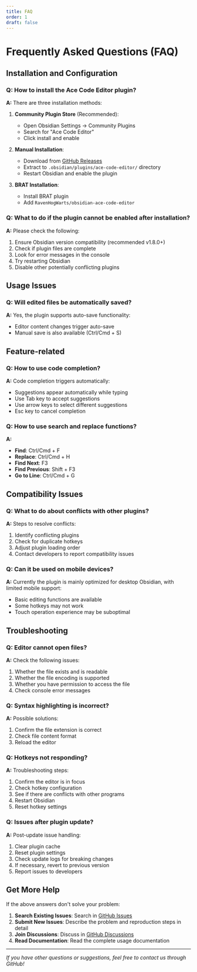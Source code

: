 ```yaml
---
title: FAQ
order: 1
draft: false
---
```


# Frequently Asked Questions (FAQ)

## Installation and Configuration

### Q: How to install the Ace Code Editor plugin?

**A:** There are three installation methods:

1. **Community Plugin Store** (Recommended):
   - Open Obsidian Settings → Community Plugins
   - Search for "Ace Code Editor"
   - Click install and enable

2. **Manual Installation**:
   - Download from [GitHub Releases](https://github.com/RavenHogWarts/obsidian-ace-code-editor/releases)
   - Extract to `.obsidian/plugins/ace-code-editor/` directory
   - Restart Obsidian and enable the plugin

3. **BRAT Installation**:
   - Install BRAT plugin
   - Add `RavenHogWarts/obsidian-ace-code-editor`

### Q: What to do if the plugin cannot be enabled after installation?

**A:** Please check the following:

1. Ensure Obsidian version compatibility (recommended v1.8.0+)
2. Check if plugin files are complete
3. Look for error messages in the console
4. Try restarting Obsidian
5. Disable other potentially conflicting plugins

## Usage Issues

### Q: Will edited files be automatically saved?

**A:** Yes, the plugin supports auto-save functionality:

- Editor content changes trigger auto-save
- Manual save is also available (Ctrl/Cmd + S)

## Feature-related

### Q: How to use code completion?

**A:** Code completion triggers automatically:

- Suggestions appear automatically while typing
- Use Tab key to accept suggestions
- Use arrow keys to select different suggestions
- Esc key to cancel completion

### Q: How to use search and replace functions?

**A:** 
- **Find**: Ctrl/Cmd + F
- **Replace**: Ctrl/Cmd + H
- **Find Next**: F3
- **Find Previous**: Shift + F3
- **Go to Line**: Ctrl/Cmd + G

## Compatibility Issues

### Q: What to do about conflicts with other plugins?

**A:** Steps to resolve conflicts:

1. Identify conflicting plugins
2. Check for duplicate hotkeys
3. Adjust plugin loading order
4. Contact developers to report compatibility issues

### Q: Can it be used on mobile devices?

**A:** Currently the plugin is mainly optimized for desktop Obsidian, with limited mobile support:

- Basic editing functions are available
- Some hotkeys may not work
- Touch operation experience may be suboptimal

## Troubleshooting

### Q: Editor cannot open files?

**A:** Check the following issues:

1. Whether the file exists and is readable
2. Whether the file encoding is supported
3. Whether you have permission to access the file
4. Check console error messages

### Q: Syntax highlighting is incorrect?

**A:** Possible solutions:

1. Confirm the file extension is correct
2. Check file content format
3. Reload the editor

### Q: Hotkeys not responding?

**A:** Troubleshooting steps:

1. Confirm the editor is in focus
2. Check hotkey configuration
3. See if there are conflicts with other programs
4. Restart Obsidian
5. Reset hotkey settings

### Q: Issues after plugin update?

**A:** Post-update issue handling:

1. Clear plugin cache
2. Reset plugin settings
3. Check update logs for breaking changes
4. If necessary, revert to previous version
5. Report issues to developers

## Get More Help

If the above answers don't solve your problem:

1. **Search Existing Issues**: Search in [GitHub Issues](https://github.com/RavenHogWarts/obsidian-ace-code-editor/issues)
2. **Submit New Issues**: Describe the problem and reproduction steps in detail
3. **Join Discussions**: Discuss in [GitHub Discussions](https://github.com/RavenHogWarts/obsidian-ace-code-editor/discussions)
4. **Read Documentation**: Read the complete usage documentation

---

*If you have other questions or suggestions, feel free to contact us through GitHub!*